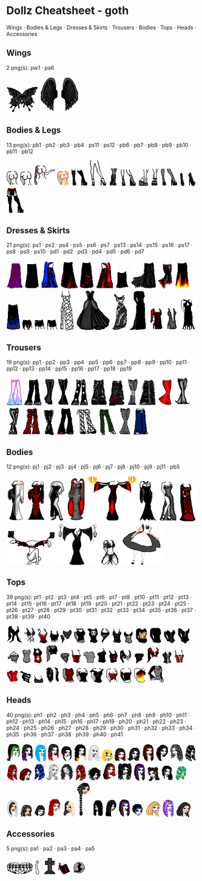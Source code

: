# Dollz Cheatsheet - goth

Wings · Bodies & Legs · Dresses & Skirts · Trousers · Bodies · Tops · Heads · Accessories

## Wings

2 png(s): pw1 · pa6

![](prepgothprops/pw1.png "pw1") ![](prepgothprops/pa6.png "pa6") 

## Bodies & Legs

13 png(s): pb1 · pb2 · pb3 · pb4 · ps11 · ps12 · pb6 · pb7 · pb8 · pb9 · pb10 · pb11 · pb12

![](prepgothprops/pb1.png "pb1") ![](prepgothprops/pb2.png "pb2") ![](prepgothprops/pb3.png "pb3") ![](prepgothprops/pb4.png "pb4") ![](prepgothprops/ps11.png "ps11") ![](prepgothprops/ps12.png "ps12") ![](prepgothprops/pb6.png "pb6") ![](prepgothprops/pb7.png "pb7") ![](prepgothprops/pb8.png "pb8") ![](prepgothprops/pb9.png "pb9") ![](prepgothprops/pb10.png "pb10") ![](prepgothprops/pb11.png "pb11") ![](prepgothprops/pb12.png "pb12") 

## Dresses & Skirts

21 png(s): ps1 · ps2 · ps4 · ps5 · ps6 · ps7 · ps13 · ps14 · ps15 · ps16 · ps17 · ps8 · ps9 · ps10 · pd1 · pd2 · pd3 · pd4 · pd5 · pd6 · pd7

![](prepgothprops/ps1.png "ps1") ![](prepgothprops/ps2.png "ps2") ![](prepgothprops/ps4.png "ps4") ![](prepgothprops/ps5.png "ps5") ![](prepgothprops/ps6.png "ps6") ![](prepgothprops/ps7.png "ps7") ![](prepgothprops/ps13.png "ps13") ![](prepgothprops/ps14.png "ps14") ![](prepgothprops/ps15.png "ps15") ![](prepgothprops/ps16.png "ps16") ![](prepgothprops/ps17.png "ps17") ![](prepgothprops/ps8.png "ps8") ![](prepgothprops/ps9.png "ps9") ![](prepgothprops/ps10.png "ps10") ![](prepgothprops/pd1.png "pd1") ![](prepgothprops/pd2.png "pd2") ![](prepgothprops/pd3.png "pd3") ![](prepgothprops/pd4.png "pd4") ![](prepgothprops/pd5.png "pd5") ![](prepgothprops/pd6.png "pd6") ![](prepgothprops/pd7.png "pd7") 

## Trousers

19 png(s): pp1 · pp2 · pp3 · pp4 · pp5 · pp6 · pp7 · pp8 · pp9 · pp10 · pp11 · pp12 · pp13 · pp14 · pp15 · pp16 · pp17 · pp18 · pp19

![](prepgothprops/pp1.png "pp1") ![](prepgothprops/pp2.png "pp2") ![](prepgothprops/pp3.png "pp3") ![](prepgothprops/pp4.png "pp4") ![](prepgothprops/pp5.png "pp5") ![](prepgothprops/pp6.png "pp6") ![](prepgothprops/pp7.png "pp7") ![](prepgothprops/pp8.png "pp8") ![](prepgothprops/pp9.png "pp9") ![](prepgothprops/pp10.png "pp10") ![](prepgothprops/pp11.png "pp11") ![](prepgothprops/pp12.png "pp12") ![](prepgothprops/pp13.png "pp13") ![](prepgothprops/pp14.png "pp14") ![](prepgothprops/pp15.png "pp15") ![](prepgothprops/pp16.png "pp16") ![](prepgothprops/pp17.png "pp17") ![](prepgothprops/pp18.png "pp18") ![](prepgothprops/pp19.png "pp19") 

## Bodies

12 png(s): pj1 · pj2 · pj3 · pj4 · pj5 · pj6 · pj7 · pj8 · pj10 · pj9 · pj11 · pb5

![](prepgothprops/pj1.png "pj1") ![](prepgothprops/pj2.png "pj2") ![](prepgothprops/pj3.png "pj3") ![](prepgothprops/pj4.png "pj4") ![](prepgothprops/pj5.png "pj5") ![](prepgothprops/pj6.png "pj6") ![](prepgothprops/pj7.png "pj7") ![](prepgothprops/pj8.png "pj8") ![](prepgothprops/pj10.png "pj10") ![](prepgothprops/pj9.png "pj9") ![](prepgothprops/pj11.png "pj11") ![](prepgothprops/pb5.png "pb5") 

## Tops

39 png(s): pt1 · pt2 · pt3 · pt4 · pt5 · pt6 · pt7 · pt8 · pt10 · pt11 · pt12 · pt13 · pt14 · pt15 · pt16 · pt17 · pt18 · pt19 · pt20 · pt21 · pt22 · pt23 · pt24 · pt25 · pt26 · pt27 · pt28 · pt29 · pt30 · pt31 · pt32 · pt33 · pt34 · pt35 · pt36 · pt37 · pt38 · pt39 · pt40

![](prepgothprops/pt1.png "pt1") ![](prepgothprops/pt2.png "pt2") ![](prepgothprops/pt3.png "pt3") ![](prepgothprops/pt4.png "pt4") ![](prepgothprops/pt5.png "pt5") ![](prepgothprops/pt6.png "pt6") ![](prepgothprops/pt7.png "pt7") ![](prepgothprops/pt8.png "pt8") ![](prepgothprops/pt10.png "pt10") ![](prepgothprops/pt11.png "pt11") ![](prepgothprops/pt12.png "pt12") ![](prepgothprops/pt13.png "pt13") ![](prepgothprops/pt14.png "pt14") ![](prepgothprops/pt15.png "pt15") ![](prepgothprops/pt16.png "pt16") ![](prepgothprops/pt17.png "pt17") ![](prepgothprops/pt18.png "pt18") ![](prepgothprops/pt19.png "pt19") ![](prepgothprops/pt20.png "pt20") ![](prepgothprops/pt21.png "pt21") ![](prepgothprops/pt22.png "pt22") ![](prepgothprops/pt23.png "pt23") ![](prepgothprops/pt24.png "pt24") ![](prepgothprops/pt25.png "pt25") ![](prepgothprops/pt26.png "pt26") ![](prepgothprops/pt27.png "pt27") ![](prepgothprops/pt28.png "pt28") ![](prepgothprops/pt29.png "pt29") ![](prepgothprops/pt30.png "pt30") ![](prepgothprops/pt31.png "pt31") ![](prepgothprops/pt32.png "pt32") ![](prepgothprops/pt33.png "pt33") ![](prepgothprops/pt34.png "pt34") ![](prepgothprops/pt35.png "pt35") ![](prepgothprops/pt36.png "pt36") ![](prepgothprops/pt37.png "pt37") ![](prepgothprops/pt38.png "pt38") ![](prepgothprops/pt39.png "pt39") ![](prepgothprops/pt40.png "pt40") 

## Heads

40 png(s): ph1 · ph2 · ph3 · ph4 · ph5 · ph6 · ph7 · ph8 · ph9 · ph10 · ph11 · ph12 · ph13 · ph14 · ph15 · ph16 · ph17 · ph19 · ph20 · ph21 · ph22 · ph23 · ph24 · ph25 · ph26 · ph27 · ph28 · ph29 · ph30 · ph31 · ph32 · ph33 · ph34 · ph35 · ph36 · ph37 · ph38 · ph39 · ph40 · ph41

![](prepgothprops/ph1.png "ph1") ![](prepgothprops/ph2.png "ph2") ![](prepgothprops/ph3.png "ph3") ![](prepgothprops/ph4.png "ph4") ![](prepgothprops/ph5.png "ph5") ![](prepgothprops/ph6.png "ph6") ![](prepgothprops/ph7.png "ph7") ![](prepgothprops/ph8.png "ph8") ![](prepgothprops/ph9.png "ph9") ![](prepgothprops/ph10.png "ph10") ![](prepgothprops/ph11.png "ph11") ![](prepgothprops/ph12.png "ph12") ![](prepgothprops/ph13.png "ph13") ![](prepgothprops/ph14.png "ph14") ![](prepgothprops/ph15.png "ph15") ![](prepgothprops/ph16.png "ph16") ![](prepgothprops/ph17.png "ph17") ![](prepgothprops/ph19.png "ph19") ![](prepgothprops/ph20.png "ph20") ![](prepgothprops/ph21.png "ph21") ![](prepgothprops/ph22.png "ph22") ![](prepgothprops/ph23.png "ph23") ![](prepgothprops/ph24.png "ph24") ![](prepgothprops/ph25.png "ph25") ![](prepgothprops/ph26.png "ph26") ![](prepgothprops/ph27.png "ph27") ![](prepgothprops/ph28.png "ph28") ![](prepgothprops/ph29.png "ph29") ![](prepgothprops/ph30.png "ph30") ![](prepgothprops/ph31.png "ph31") ![](prepgothprops/ph32.png "ph32") ![](prepgothprops/ph33.png "ph33") ![](prepgothprops/ph34.png "ph34") ![](prepgothprops/ph35.png "ph35") ![](prepgothprops/ph36.png "ph36") ![](prepgothprops/ph37.png "ph37") ![](prepgothprops/ph38.png "ph38") ![](prepgothprops/ph39.png "ph39") ![](prepgothprops/ph40.png "ph40") ![](prepgothprops/ph41.png "ph41") 

## Accessories

5 png(s): pa1 · pa2 · pa3 · pa4 · pa5

![](prepgothprops/pa1.png "pa1") ![](prepgothprops/pa2.png "pa2") ![](prepgothprops/pa3.png "pa3") ![](prepgothprops/pa4.png "pa4") ![](prepgothprops/pa5.png "pa5") 

